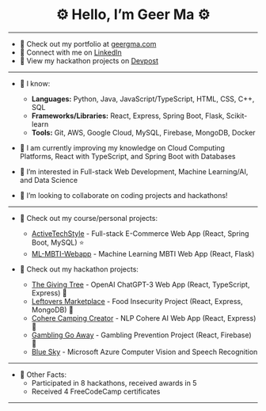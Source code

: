 <h1 align="center">⚙️ Hello, I’m Geer Ma ⚙️</h1>

---

- 💼 Check out my portfolio at [geergma.com](https://www.geergma.com/)
- 🔗 Connect with me on [LinkedIn](https://www.linkedin.com/in/geerma)
- 👀 View my hackathon projects on [Devpost](https://devpost.com/geerma)

---

- 📙 I know:
  - **Languages:** Python, Java, JavaScript/TypeScript, HTML, CSS, C++, SQL
  - **Frameworks/Libraries:** React, Express, Spring Boot, Flask, Scikit-learn
  - **Tools:** Git, AWS, Google Cloud, MySQL, Firebase, MongoDB, Docker

- 🌱 I am currently improving my knowledge on Cloud Computing Platforms, React with TypeScript, and Spring Boot with Databases

- 👀 I’m interested in Full-stack Web Development, Machine Learning/AI, and Data Science

- 💞️ I’m looking to collaborate on coding projects and hackathons!

---

- 📖 Check out my course/personal projects:
  - [ActiveTechStyle](https://github.com/geerma/activetechstyle) - Full-stack E-Commerce Web App (React, Spring Boot, MySQL) :star:
  - [ML-MBTI-Webapp](https://github.com/geerma/ml-mbti-webapp) - Machine Learning MBTI Web App (React, Flask)

- 📖 Check out my hackathon projects:
  - [The Giving Tree](https://github.com/geerma/thegivingtree) - OpenAI ChatGPT-3 Web App (React, TypeScript, Express) 🏅
  - [Leftovers Marketplace](https://github.com/geerma/leftoversmarketplace) - Food Insecurity Project (React, Express, MongoDB) 🏅
  - [Cohere Camping Creator](https://github.com/geerma/CohereCampingCreator) - NLP Cohere AI Web App (React, Express) 🏅
  - [Gambling Go Away](https://github.com/geerma/GamblingGoAway) - Gambling Prevention Project (React, Firebase) 🏅
  - [Blue Sky](https://github.com/geerma/AzureCloud-OCR-SR) - Microsoft Azure Computer Vision and Speech Recognition

---

- 🎨 Other Facts:
  - Participated in 8 hackathons, received awards in 5
  - Received 4 FreeCodeCamp certificates

---
